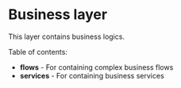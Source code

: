 # Business layer

This layer contains business logics.

Table of contents:

- **flows** - For containing complex business flows
- **services** - For containing business services
